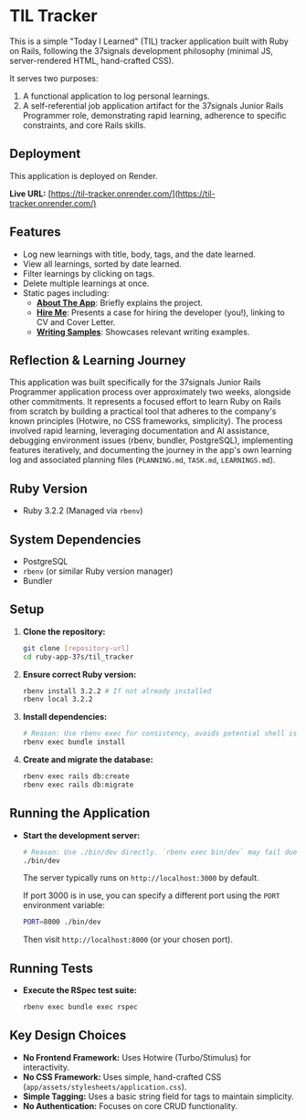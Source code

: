 # TIL Tracker

This is a simple "Today I Learned" (TIL) tracker application built with Ruby on Rails, following the 37signals development philosophy (minimal JS, server-rendered HTML, hand-crafted CSS).

It serves two purposes:
1. A functional application to log personal learnings.
2. A self-referential job application artifact for the 37signals Junior Rails Programmer role, demonstrating rapid learning, adherence to specific constraints, and core Rails skills.

## Deployment

This application is deployed on Render.

**Live URL:** [https://til-tracker.onrender.com/](https://til-tracker.onrender.com/)

## Features

*   Log new learnings with title, body, tags, and the date learned.
*   View all learnings, sorted by date learned.
*   Filter learnings by clicking on tags.
*   Delete multiple learnings at once.
*   Static pages including:
    *   [**About The App**](https://til-tracker.onrender.com/about): Briefly explains the project.
    *   [**Hire Me**](https://til-tracker.onrender.com/hire-me): Presents a case for hiring the developer (you!), linking to CV and Cover Letter.
    *   [**Writing Samples**](https://til-tracker.onrender.com/writing-samples): Showcases relevant writing examples.

## Reflection & Learning Journey

This application was built specifically for the 37signals Junior Rails Programmer application process over approximately two weeks, alongside other commitments. It represents a focused effort to learn Ruby on Rails from scratch by building a practical tool that adheres to the company's known principles (Hotwire, no CSS frameworks, simplicity). The process involved rapid learning, leveraging documentation and AI assistance, debugging environment issues (rbenv, bundler, PostgreSQL), implementing features iteratively, and documenting the journey in the app's own learning log and associated planning files (`PLANNING.md`, `TASK.md`, `LEARNINGS.md`).

## Ruby Version

- Ruby 3.2.2 (Managed via `rbenv`)

## System Dependencies

- PostgreSQL
- `rbenv` (or similar Ruby version manager)
- Bundler

## Setup

1.  **Clone the repository:**
    ```bash
    git clone [repository-url]
    cd ruby-app-37s/til_tracker
    ```
2.  **Ensure correct Ruby version:**
    ```bash
    rbenv install 3.2.2 # If not already installed
    rbenv local 3.2.2
    ```
3.  **Install dependencies:**
    ```bash
    # Reason: Use rbenv exec for consistency, avoids potential shell issues with gem installation
    rbenv exec bundle install
    ```
4.  **Create and migrate the database:**
    ```bash
    rbenv exec rails db:create
    rbenv exec rails db:migrate
    ```

## Running the Application

- **Start the development server:**
  ```bash
  # Reason: Use ./bin/dev directly. `rbenv exec bin/dev` may fail due to shell/rbenv path issues.
  ./bin/dev
  ```
  The server typically runs on `http://localhost:3000` by default.

  If port 3000 is in use, you can specify a different port using the `PORT` environment variable:
  ```bash
  PORT=8000 ./bin/dev
  ```
  Then visit `http://localhost:8000` (or your chosen port).

## Running Tests

- **Execute the RSpec test suite:**
  ```bash
  rbenv exec bundle exec rspec
  ```

## Key Design Choices

- **No Frontend Framework:** Uses Hotwire (Turbo/Stimulus) for interactivity.
- **No CSS Framework:** Uses simple, hand-crafted CSS (`app/assets/stylesheets/application.css`).
- **Simple Tagging:** Uses a basic string field for tags to maintain simplicity.
- **No Authentication:** Focuses on core CRUD functionality.